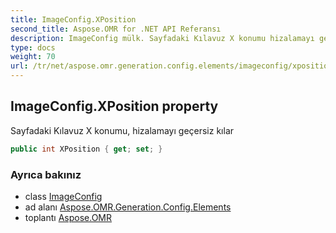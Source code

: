 ```yaml
---
title: ImageConfig.XPosition
second_title: Aspose.OMR for .NET API Referansı
description: ImageConfig mülk. Sayfadaki Kılavuz X konumu hizalamayı geçersiz kılar
type: docs
weight: 70
url: /tr/net/aspose.omr.generation.config.elements/imageconfig/xposition/
---
```

## ImageConfig.XPosition property

Sayfadaki Kılavuz X konumu, hizalamayı geçersiz kılar

```csharp
public int XPosition { get; set; }
```

### Ayrıca bakınız

* class [ImageConfig](../)
* ad alanı [Aspose.OMR.Generation.Config.Elements](../../imageconfig/)
* toplantı [Aspose.OMR](../../../)



